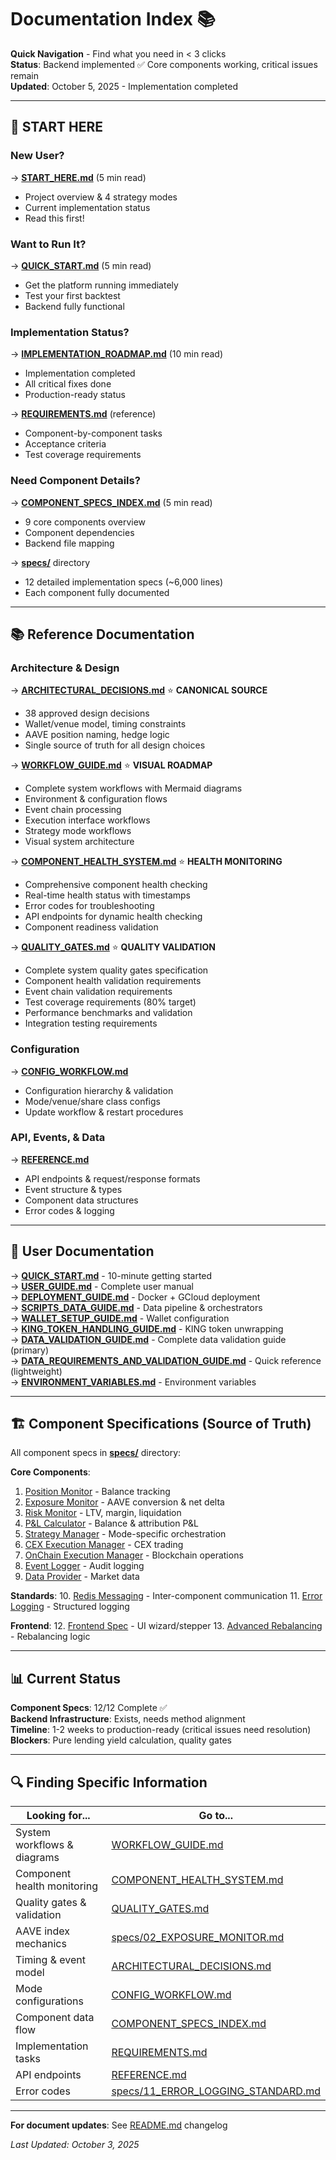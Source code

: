 # Documentation Index 📚

**Quick Navigation** - Find what you need in < 3 clicks  
**Status**: Backend implemented ✅ Core components working, critical issues remain  
**Updated**: October 5, 2025 - Implementation completed

---

## 🚀 **START HERE**

### **New User?**
→ **[START_HERE.md](START_HERE.md)** (5 min read)
- Project overview & 4 strategy modes
- Current implementation status
- Read this first!

### **Want to Run It?**
→ **[QUICK_START.md](QUICK_START.md)** (5 min read)
- Get the platform running immediately
- Test your first backtest
- Backend fully functional

### **Implementation Status?**
→ **[IMPLEMENTATION_ROADMAP.md](IMPLEMENTATION_ROADMAP.md)** (10 min read)
- Implementation completed
- All critical fixes done
- Production-ready status

→ **[REQUIREMENTS.md](REQUIREMENTS.md)** (reference)
- Component-by-component tasks
- Acceptance criteria
- Test coverage requirements

### **Need Component Details?**
→ **[COMPONENT_SPECS_INDEX.md](COMPONENT_SPECS_INDEX.md)** (5 min read)
- 9 core components overview
- Component dependencies
- Backend file mapping

→ **[specs/](specs/)** directory
- 12 detailed implementation specs (~6,000 lines)
- Each component fully documented

---

## 📚 **Reference Documentation**

### **Architecture & Design**
→ **[ARCHITECTURAL_DECISIONS.md](ARCHITECTURAL_DECISIONS.md)** ⭐ **CANONICAL SOURCE**
- 38 approved design decisions
- Wallet/venue model, timing constraints
- AAVE position naming, hedge logic
- Single source of truth for all design choices

→ **[WORKFLOW_GUIDE.md](WORKFLOW_GUIDE.md)** ⭐ **VISUAL ROADMAP**
- Complete system workflows with Mermaid diagrams
- Environment & configuration flows
- Event chain processing
- Execution interface workflows
- Strategy mode workflows
- Visual system architecture

→ **[COMPONENT_HEALTH_SYSTEM.md](COMPONENT_HEALTH_SYSTEM.md)** ⭐ **HEALTH MONITORING**
- Comprehensive component health checking
- Real-time health status with timestamps
- Error codes for troubleshooting
- API endpoints for dynamic health checking
- Component readiness validation

→ **[QUALITY_GATES.md](QUALITY_GATES.md)** ⭐ **QUALITY VALIDATION**
- Complete system quality gates specification
- Component health validation requirements
- Event chain validation requirements
- Test coverage requirements (80% target)
- Performance benchmarks and validation
- Integration testing requirements

### **Configuration**
→ **[CONFIG_WORKFLOW.md](CONFIG_WORKFLOW.md)**
- Configuration hierarchy & validation
- Mode/venue/share class configs
- Update workflow & restart procedures

### **API, Events, & Data**
→ **[REFERENCE.md](REFERENCE.md)**
- API endpoints & request/response formats
- Event structure & types
- Component data structures
- Error codes & logging

---

## 📖 **User Documentation**

→ **[QUICK_START.md](QUICK_START.md)** - 10-minute getting started  
→ **[USER_GUIDE.md](USER_GUIDE.md)** - Complete user manual  
→ **[DEPLOYMENT_GUIDE.md](DEPLOYMENT_GUIDE.md)** - Docker + GCloud deployment  
→ **[SCRIPTS_DATA_GUIDE.md](SCRIPTS_DATA_GUIDE.md)** - Data pipeline & orchestrators  
→ **[WALLET_SETUP_GUIDE.md](WALLET_SETUP_GUIDE.md)** - Wallet configuration  
→ **[KING_TOKEN_HANDLING_GUIDE.md](KING_TOKEN_HANDLING_GUIDE.md)** - KING token unwrapping  
→ **[DATA_VALIDATION_GUIDE.md](DATA_VALIDATION_GUIDE.md)** - Complete data validation guide (primary)  
→ **[DATA_REQUIREMENTS_AND_VALIDATION_GUIDE.md](DATA_REQUIREMENTS_AND_VALIDATION_GUIDE.md)** - Quick reference (lightweight)  
→ **[ENVIRONMENT_VARIABLES.md](ENVIRONMENT_VARIABLES.md)** - Environment variables

---

## 🏗️ **Component Specifications** (Source of Truth)

All component specs in **[specs/](specs/)** directory:

**Core Components**:
1. [Position Monitor](specs/01_POSITION_MONITOR.md) - Balance tracking
2. [Exposure Monitor](specs/02_EXPOSURE_MONITOR.md) - AAVE conversion & net delta
3. [Risk Monitor](specs/03_RISK_MONITOR.md) - LTV, margin, liquidation
4. [P&L Calculator](specs/04_PNL_CALCULATOR.md) - Balance & attribution P&L
5. [Strategy Manager](specs/05_STRATEGY_MANAGER.md) - Mode-specific orchestration
6. [CEX Execution Manager](specs/06_CEX_EXECUTION_MANAGER.md) - CEX trading
7. [OnChain Execution Manager](specs/07_ONCHAIN_EXECUTION_MANAGER.md) - Blockchain operations
8. [Event Logger](specs/08_EVENT_LOGGER.md) - Audit logging
9. [Data Provider](specs/09_DATA_PROVIDER.md) - Market data

**Standards**:
10. [Redis Messaging](specs/10_REDIS_MESSAGING_STANDARD.md) - Inter-component communication
11. [Error Logging](specs/11_ERROR_LOGGING_STANDARD.md) - Structured logging

**Frontend**:
12. [Frontend Spec](specs/12_FRONTEND_SPEC.md) - UI wizard/stepper
13. [Advanced Rebalancing](specs/13_ADVANCED_REBALANCING.md) - Rebalancing logic

---

## 📊 **Current Status**

**Component Specs**: 12/12 Complete ✅  
**Backend Infrastructure**: Exists, needs method alignment  
**Timeline**: 1-2 weeks to production-ready (critical issues need resolution)  
**Blockers**: Pure lending yield calculation, quality gates

---

## 🔍 **Finding Specific Information**

| Looking for... | Go to... |
|----------------|----------|
| System workflows & diagrams | [WORKFLOW_GUIDE.md](WORKFLOW_GUIDE.md) |
| Component health monitoring | [COMPONENT_HEALTH_SYSTEM.md](COMPONENT_HEALTH_SYSTEM.md) |
| Quality gates & validation | [QUALITY_GATES.md](QUALITY_GATES.md) |
| AAVE index mechanics | [specs/02_EXPOSURE_MONITOR.md](specs/02_EXPOSURE_MONITOR.md) |
| Timing & event model | [ARCHITECTURAL_DECISIONS.md](ARCHITECTURAL_DECISIONS.md) |
| Mode configurations | [CONFIG_WORKFLOW.md](CONFIG_WORKFLOW.md) |
| Component data flow | [COMPONENT_SPECS_INDEX.md](COMPONENT_SPECS_INDEX.md) |
| Implementation tasks | [REQUIREMENTS.md](REQUIREMENTS.md) |
| API endpoints | [REFERENCE.md](REFERENCE.md) |
| Error codes | [specs/11_ERROR_LOGGING_STANDARD.md](specs/11_ERROR_LOGGING_STANDARD.md) |

---

**For document updates**: See [README.md](README.md) changelog

*Last Updated: October 3, 2025*
